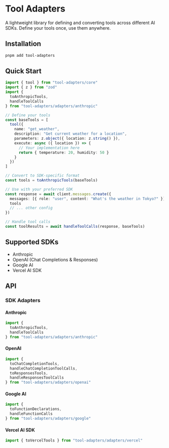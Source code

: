 # Tool Adapters

A lightweight library for defining and converting tools across different AI SDKs. Define your tools once, use them anywhere.

## Installation

```bash
pnpm add tool-adapters
```

## Quick Start

```typescript
import { tool } from "tool-adapters/core"
import { z } from "zod"
import {
  toAnthropicTools,
  handleToolCalls
} from "tool-adapters/adapters/anthropic"

// Define your tools
const baseTools = [
  tool({
    name: "get_weather",
    description: "Get current weather for a location",
    parameters: z.object({ location: z.string() }),
    execute: async ({ location }) => {
      // Your implementation here
      return { temperature: 20, humidity: 50 }
    }
  })
]

// Convert to SDK-specific format
const tools = toAnthropicTools(baseTools)

// Use with your preferred SDK
const response = await client.messages.create({
  messages: [{ role: "user", content: "What's the weather in Tokyo?" }],
  tools
  // ... other config
})

// Handle tool calls
const toolResults = await handleToolCalls(response, baseTools)
```

## Supported SDKs

- Anthropic
- OpenAI (Chat Completions & Responses)
- Google AI
- Vercel AI SDK

## API

### SDK Adapters

#### Anthropic

```typescript
import {
  toAnthropicTools,
  handleToolCalls
} from "tool-adapters/adapters/anthropic"
```

#### OpenAI

```typescript
import {
  toChatCompletionTools,
  handleChatCompletionToolCalls,
  toResponsesTools,
  handleResponsesToolCalls
} from "tool-adapters/adapters/openai"
```

#### Google AI

```typescript
import {
  toFunctionDeclarations,
  handleFunctionCalls
} from "tool-adapters/adapters/google"
```

#### Vercel AI SDK

```typescript
import { toVercelTools } from "tool-adapters/adapters/vercel"
```
